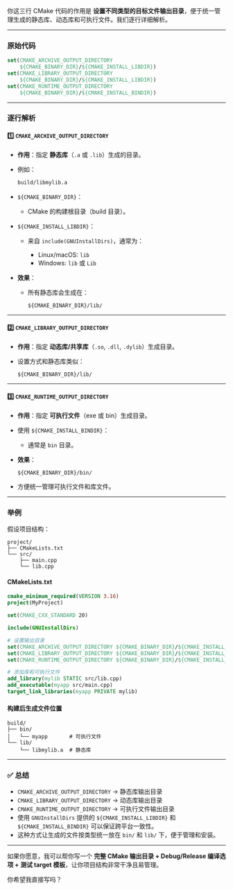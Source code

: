 你这三行 CMake 代码的作用是 **设置不同类型的目标文件输出目录**，便于统一管理生成的静态库、动态库和可执行文件。我们逐行详细解析。

---

### 原始代码

```cmake
set(CMAKE_ARCHIVE_OUTPUT_DIRECTORY
    ${CMAKE_BINARY_DIR}/${CMAKE_INSTALL_LIBDIR})
set(CMAKE_LIBRARY_OUTPUT_DIRECTORY
    ${CMAKE_BINARY_DIR}/${CMAKE_INSTALL_LIBDIR})
set(CMAKE_RUNTIME_OUTPUT_DIRECTORY
    ${CMAKE_BINARY_DIR}/${CMAKE_INSTALL_BINDIR})
```

---

### 逐行解析

#### 1️⃣ `CMAKE_ARCHIVE_OUTPUT_DIRECTORY`

* **作用**：指定 **静态库**（`.a` 或 `.lib`）生成的目录。
* 例如：

  ```bash
  build/libmylib.a
  ```
* `${CMAKE_BINARY_DIR}`：

  * CMake 的构建根目录（build 目录）。
* `${CMAKE_INSTALL_LIBDIR}`：

  * 来自 `include(GNUInstallDirs)`，通常为：

    * Linux/macOS: `lib`
    * Windows: `lib` 或 `Lib`
* **效果**：

  * 所有静态库会生成在：

    ```
    ${CMAKE_BINARY_DIR}/lib/
    ```

---

#### 2️⃣ `CMAKE_LIBRARY_OUTPUT_DIRECTORY`

* **作用**：指定 **动态库/共享库**（`.so`, `.dll`, `.dylib`）生成目录。
* 设置方式和静态库类似：

  ```
  ${CMAKE_BINARY_DIR}/lib/
  ```

---

#### 3️⃣ `CMAKE_RUNTIME_OUTPUT_DIRECTORY`

* **作用**：指定 **可执行文件**（exe 或 bin）生成目录。
* 使用 `${CMAKE_INSTALL_BINDIR}`：

  * 通常是 `bin` 目录。
* **效果**：

  ```
  ${CMAKE_BINARY_DIR}/bin/
  ```
* 方便统一管理可执行文件和库文件。

---

### 举例

假设项目结构：

```
project/
├── CMakeLists.txt
└── src/
    ├── main.cpp
    └── lib.cpp
```

#### CMakeLists.txt

```cmake
cmake_minimum_required(VERSION 3.16)
project(MyProject)

set(CMAKE_CXX_STANDARD 20)

include(GNUInstallDirs)

# 设置输出目录
set(CMAKE_ARCHIVE_OUTPUT_DIRECTORY ${CMAKE_BINARY_DIR}/${CMAKE_INSTALL_LIBDIR})
set(CMAKE_LIBRARY_OUTPUT_DIRECTORY ${CMAKE_BINARY_DIR}/${CMAKE_INSTALL_LIBDIR})
set(CMAKE_RUNTIME_OUTPUT_DIRECTORY ${CMAKE_BINARY_DIR}/${CMAKE_INSTALL_BINDIR})

# 添加库和可执行文件
add_library(mylib STATIC src/lib.cpp)
add_executable(myapp src/main.cpp)
target_link_libraries(myapp PRIVATE mylib)
```

#### 构建后生成文件位置

```
build/
├── bin/
│   └── myapp       # 可执行文件
└── lib/
    └── libmylib.a  # 静态库
```

---

### ✅ 总结

* `CMAKE_ARCHIVE_OUTPUT_DIRECTORY` → 静态库输出目录
* `CMAKE_LIBRARY_OUTPUT_DIRECTORY` → 动态库输出目录
* `CMAKE_RUNTIME_OUTPUT_DIRECTORY` → 可执行文件输出目录
* 使用 `GNUInstallDirs` 提供的 `${CMAKE_INSTALL_LIBDIR}` 和 `${CMAKE_INSTALL_BINDIR}` 可以保证跨平台一致性。
* 这种方式让生成的文件按类型统一放在 `bin/` 和 `lib/` 下，便于管理和安装。

---

如果你愿意，我可以帮你写一个 **完整 CMake 输出目录 + Debug/Release 编译选项 + 测试 target 模板**，让你项目结构非常干净且易管理。

你希望我直接写吗？

